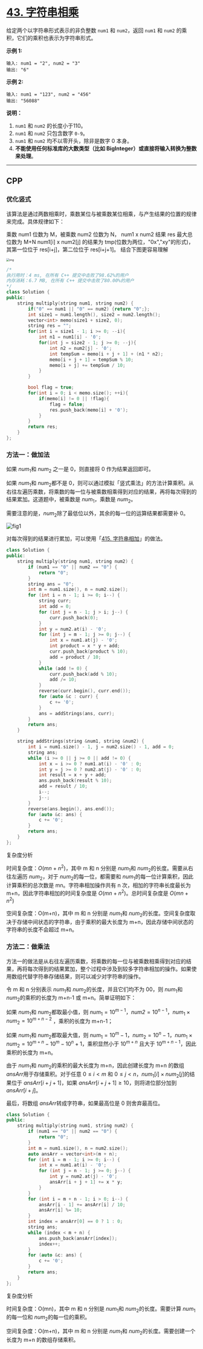# [43. 字符串相乘](https://leetcode-cn.com/problems/multiply-strings/)

给定两个以字符串形式表示的非负整数 `num1` 和 `num2`，返回 `num1` 和 `num2` 的乘积，它们的乘积也表示为字符串形式。

**示例 1:**

```
输入: num1 = "2", num2 = "3"
输出: "6"
```

**示例 2:**

```
输入: num1 = "123", num2 = "456"
输出: "56088"
```

**说明：**

1. `num1` 和 `num2` 的长度小于110。
2. `num1` 和 `num2` 只包含数字 `0-9`。
3. `num1` 和 `num2` 均不以零开头，除非是数字 0 本身。
4. **不能使用任何标准库的大数类型（比如 BigInteger）**或**直接将输入转换为整数来处理**。

***

## CPP

### 优化竖式

该算法是通过两数相乘时，乘数某位与被乘数某位相乘，与产生结果的位置的规律来完成。具体规律如下：

乘数 num1 位数为 M，被乘数 num2 位数为 N， num1 x num2 结果 res 最大总位数为 M+N
num1[i] x num2[j] 的结果为 tmp(位数为两位，"0x","xy"的形式)，其第一位位于 res[i+j]，第二位位于 res[i+j+1]。
结合下图更容易理解

<img src="https://pic.leetcode-cn.com/171cad48cd0c14f565f2a0e5aa5ccb130e4562906ee10a84289f12e4460fe164-image.png" alt="img" style="zoom:50%;" />

```cpp
/*
执行用时：4 ms, 在所有 C++ 提交中击败了98.62%的用户
内存消耗：6.7 MB, 在所有 C++ 提交中击败了80.00%的用户
*/
class Solution {
public:
    string multiply(string num1, string num2) {
        if("0" == num1 || "0" == num2) {return "0";};
        int size1 = num1.length(), size2 = num2.length();
        vector<int> memo(size1 + size2, 0);
        string res = "";
        for(int i = size1 - 1; i >= 0; --i){
            int n1 = num1[i] - '0';
            for(int j = size2 - 1; j >= 0; --j){
                int n2 = num2[j] - '0';
                int tempSum = memo[i + j + 1] + (n1 * n2);
                memo[i + j + 1] = tempSum % 10;
                memo[i + j] += tempSum / 10;
            }
        }

        bool flag = true;
        for(int i = 0; i < memo.size(); ++i){
            if(memo[i] != 0 || !flag){
                flag = false;
                res.push_back(memo[i] + '0');
            }
        }
        return res;
    }
};
```



### 方法一：做加法

如果 $\textit{num}_1$和 $\textit{num}_2$ 之一是 0，则直接将 0 作为结果返回即可。

如果 $\textit{num}_1$和 $\textit{num}_2$都不是 0，则可以通过模拟「竖式乘法」的方法计算乘积。从右往左遍历乘数，将乘数的每一位与被乘数相乘得到对应的结果，再将每次得到的结果累加。这道题中，被乘数是 $\textit{num}_1$，乘数是 $\textit{num}_2$。

需要注意的是，$\textit{num}_2$除了最低位以外，其余的每一位的运算结果都需要补 0。

![fig1](https://assets.leetcode-cn.com/solution-static/43/sol1.png)

对每次得到的结果进行累加，可以使用「[415. 字符串相加](https://leetcode-cn.com/problems/add-strings/)」的做法。

```cpp
class Solution {
public:
    string multiply(string num1, string num2) {
        if (num1 == "0" || num2 == "0") {
            return "0";
        }
        string ans = "0";
        int m = num1.size(), n = num2.size();
        for (int i = n - 1; i >= 0; i--) {
            string curr;
            int add = 0;
            for (int j = n - 1; j > i; j--) {
                curr.push_back(0);
            }
            int y = num2.at(i) - '0';
            for (int j = m - 1; j >= 0; j--) {
                int x = num1.at(j) - '0';
                int product = x * y + add;
                curr.push_back(product % 10);
                add = product / 10;
            }
            while (add != 0) {
                curr.push_back(add % 10);
                add /= 10;
            }
            reverse(curr.begin(), curr.end());
            for (auto &c : curr) {
                c += '0';
            }
            ans = addStrings(ans, curr);
        }
        return ans;
    }

    string addStrings(string &num1, string &num2) {
        int i = num1.size() - 1, j = num2.size() - 1, add = 0;
        string ans;
        while (i >= 0 || j >= 0 || add != 0) {
            int x = i >= 0 ? num1.at(i) - '0' : 0;
            int y = j >= 0 ? num2.at(j) - '0' : 0;
            int result = x + y + add;
            ans.push_back(result % 10);
            add = result / 10;
            i--;
            j--;
        }
        reverse(ans.begin(), ans.end());
        for (auto &c: ans) {
            c += '0';
        }
        return ans;
    }
};

```

复杂度分析

时间复杂度：$O(mn+n^2)$，其中 m 和 n 分别是 $\textit{num}_1$和 $\textit{num}_2$的长度。需要从右往左遍历 $\textit{num}_2$，对于 $\textit{num}_2$的每一位，都需要和 $\textit{num}_1$的每一位计算乘积，因此计算乘积的总次数是 mn。字符串相加操作共有 n 次，相加的字符串长度最长为 m+n，因此字符串相加的时间复杂度是 $O(mn+n^2)$。总时间复杂度是 $O(mn+n^2)$

空间复杂度：O(m+n)，其中 m 和 n 分别是 $\textit{num}_1$和 $\textit{num}_2$的长度。空间复杂度取决于存储中间状态的字符串，由于乘积的最大长度为 m+n，因此存储中间状态的字符串的长度不会超过 m+n。



### 方法二：做乘法

方法一的做法是从右往左遍历乘数，将乘数的每一位与被乘数相乘得到对应的结果，再将每次得到的结果累加，整个过程中涉及到较多字符串相加的操作。如果使用数组代替字符串存储结果，则可以减少对字符串的操作。

令 m 和 n 分别表示 $\textit{num}_1$和 $\textit{num}_2$的长度，并且它们均不为 00，则 $\textit{num}_1$和 $\textit{num}_2$的乘积的长度为 m+n-1 或 m+n。简单证明如下：

如果 $\textit{num}_1$和 $\textit{num}_2$都取最小值，则 $\textit{num}_1=10^{m-1}$，$\textit{num2}=10^{n-1}$，$\textit{num}_1 \times \textit{num}_2=10^{m+n-2}$ ，乘积的长度为 m+n-1；

如果 $\textit{num}_1$和 $\textit{num}_2$都取最大值，则 $\textit{num}_1=10^m-1$，$\textit{num}_2=10^n-1$，$\textit{num}_1 \times \textit{num}_2=10^{m+n}-10^m-10^n+1$，乘积显然小于 $10^{m+n}$  且大于 $10^{m+n-1}$，因此乘积的长度为 m+n。

由于 $\textit{num}_1$和 $\textit{num}_2$的乘积的最大长度为 m+n，因此创建长度为 m+n 的数组 $\textit{ansArr}$用于存储乘积。对于任意 $0 \le i < m$ 和 $0 \le j < n$，$\textit{num}_1[i] \times \textit{num}_2[j]$的结果位于 $\textit{ansArr}[i+j+1]$，如果 $\textit{ansArr}[i+j+1] \ge 10$，则将进位部分加到 $\textit{ansArr}[i+j]$。

最后，将数组 $\textit{ansArr}$转成字符串，如果最高位是 0 则舍弃最高位。

```cpp
class Solution {
public:
    string multiply(string num1, string num2) {
        if (num1 == "0" || num2 == "0") {
            return "0";
        }
        int m = num1.size(), n = num2.size();
        auto ansArr = vector<int>(m + n);
        for (int i = m - 1; i >= 0; i--) {
            int x = num1.at(i) - '0';
            for (int j = n - 1; j >= 0; j--) {
                int y = num2.at(j) - '0';
                ansArr[i + j + 1] += x * y;
            }
        }
        for (int i = m + n - 1; i > 0; i--) {
            ansArr[i - 1] += ansArr[i] / 10;
            ansArr[i] %= 10;
        }
        int index = ansArr[0] == 0 ? 1 : 0;
        string ans;
        while (index < m + n) {
            ans.push_back(ansArr[index]);
            index++;
        }
        for (auto &c: ans) {
            c += '0';
        }
        return ans;
    }
};
```

复杂度分析

时间复杂度：O(mn)，其中 m 和 n 分别是 $\textit{num}_1$和 $\textit{num}_2$的长度。需要计算 $\textit{num}_1$的每一位和 $\textit{num}_2$的每一位的乘积。

空间复杂度：O(m+n)，其中 m 和 n 分别是 $\textit{num}_1$和 $\textit{num}_2$的长度。需要创建一个长度为 m+n 的数组存储乘积。

